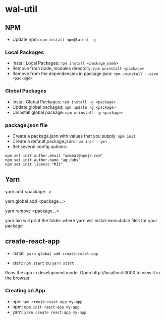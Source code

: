# wal-util


## NPM

- Update npm: `npm install npm@latest -g`

### Local Packages
- Install Local Packages: `npm install <package_name>`
- Remove from node_modules directory: `npm uninstall <package>`
- Remove from the dependencies in package.json: `npm uninstall --save <package>`

### Global Packages
- Install Global Packages: `npm install -g <package>`
- Update global packages: `npm update -g <package>
`
- Uninstall global package: `npm uninstall -g <package>`


### package.json file
- Create a package.json with values that you supply: `npm init`
- Create a default package.json: `npm init --yes`
- Set several config options:
```
npm set init.author.email "wombat@npmjs.com"
npm set init.author.name "ag_dubs"
npm set init.license "MIT"
```

## Yarn

yarn add <package...>

yarn global add <package...>

yarn remove <package...>

yarn bin 
will print the folder where yarn will install executable files for your package

## create-react-app

- install: `yarn global add create-react-app`

- start: `npm start` ou `yarn start`

Runs the app in development mode.
Open http://localhost:3000 to view it in the browser.



### Creating an App

- npx: `npx create-react-app my-app`
- npm: `npm init react-app my-app`
- yarn: `yarn create react-app my-app`
